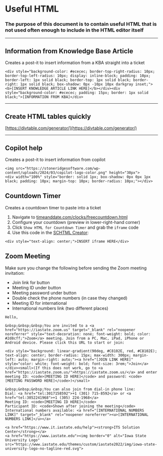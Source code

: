 # Useful HTML
### The purpose of this document is to contain useful HTML that is not used often enough to include in the HTML editor itself

---

## Information from Knowledge Base Article
Creates a post-it to insert information from a KBA straight into a ticket

```
<div style="background-color: #ececec; border-top-right-radius: 10px; border-top-left-radius: 10px; display: inline-block; padding: 10px; border-left: 1px solid black; border-top: 1px solid black; border-right: 1px solid black; box-shadow: 0px -10px 10px darkgray inset;"><b>[INSERT KNOWLEDGE ARTICLE LINK HERE]</b></div><div style="background-color: #ececec; padding: 15px; border: 1px solid black;">[INFORMATION FROM KBA]</div>
```

---

## Create HTML tables quickly
[https://divtable.com/generator/](https://divtable.com/generator/)

---

## Copilot help
Creates a post-it to insert information from copilot

```
<img src="https://stoneridgesoftware.com/wp-content/uploads/2024/03/copilot-logo-color.png" height="30px">
<div width="100%" style="border: solid 1px; box-shadow: 0px 0px 1px black; padding: 10px; margin-top: 10px; border-radius: 10px;"></div>
```

## Countdown Timer
Creates a countdown timer to paste into a ticket

1. Navigate to [timeanddate.com/clocks/freecountdown.html](https://www.timeanddate.com/clocks/freecountdown.html)
2. Configure your countdown (preview in lower-right-hand corner)
3. Click `Show HTML for Countdown Timer` and grab the `iframe` code
4. Use this code in the [SCHTML Creator](https://sc-alexp.github.io/SCHTML/):
```
<div style="text-align: center;">INSERT iframe HERE</div>
```

## Zoom Meeting
Make sure you change the following before sending the Zoom meeting invitation:
- Join link for button
- Meeting ID under button
- Meeting password under button
- Double check the phone numbers (in case they changed)
- Meeting ID for international
- International numbers link (two different places)
```
Hello,

&nbsp;&nbsp;&nbsp;You are invited to a <a href="https://iastate.zoom.us" target="_blank" rel="noopener noreferrer" style="text-decoration: none; font-weight: bold; color: #2d8cff;">Zoom</a> meeting. Join from a PC, Mac, iPad, iPhone or Android device. Please click this URL to start or join:

<div style="background: linear-gradient(90deg, #C8102E, red, #C8102E); text-align: center; border-radius: 15px; max-width: 300px; margin-left: auto; margin-right: auto;"><a href="[JOIN LINK HERE]" style="color: white; font-weight: bold; font-size: 3rem;">Join</a></div><small>(If this does not work, go to <a href="https://iastate.zoom.us/">https://iastate.zoom.us/</a> and enter meeting ID: <code>[MEETING ID HERE]</code> and password: <code>[MEETING PASSWORD HERE]</code>)</small>

&nbsp;&nbsp;&nbsp;You can also join from dial-in phone line:
Dial: <a href="tel:3017158592">+1 (301) 715-8592</a> or <a href="tel:3052241968">+1 (305) 224-1968</a>
Meeting ID: <code>[MEETING ID HERE]</code>
Participant ID: <code>Shown after joining the meeting</code>
International numbers available: <a href="[INTERNATIONAL NUMBERS LINK]" target="_blank" rel="noopener noreferrer"><u>[INTERNATIONAL NUMBERS LINK]</u></a>

<a href="https://www.it.iastate.edu/help"><strong>ITS Solution Center</strong></a>
<a href="https://www.iastate.edu"><img border="0" alt="Iowa State University Logo" src="https://www.iastate.edu/themes/custom/iastate2022/img/iowa-state-university-logo-no-tagline-red.svg">
```

